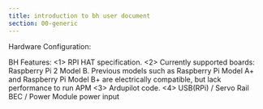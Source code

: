 ```yaml
---
title: introduction to bh user document
section: 00-generic
---
```



Hardware Configuration:

BH Features:
<1> RPI HAT specification.
<2> Currently supported boards:
    Raspberry Pi 2 Model B. Previous models such as Raspberry Pi Model A+ and Raspberry Pi Model B+ are electrically compatible, but lack performance to run APM
<3> Ardupilot code.
<4> USB(RPi) / Servo Rail BEC / Power Module power input
